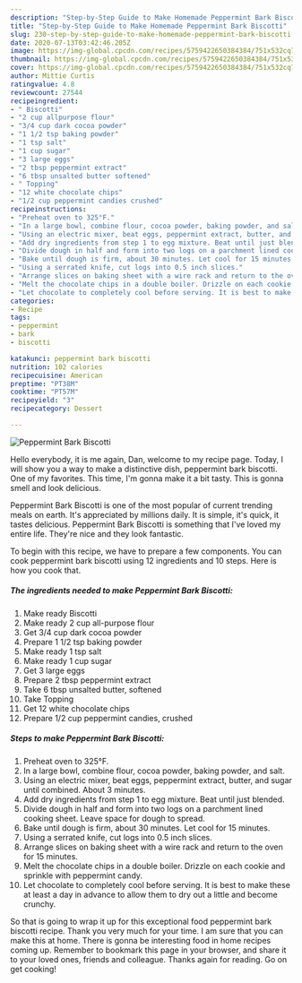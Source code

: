 ```yaml
---
description: "Step-by-Step Guide to Make Homemade Peppermint Bark Biscotti"
title: "Step-by-Step Guide to Make Homemade Peppermint Bark Biscotti"
slug: 230-step-by-step-guide-to-make-homemade-peppermint-bark-biscotti
date: 2020-07-13T03:42:46.205Z
image: https://img-global.cpcdn.com/recipes/5759422650384384/751x532cq70/peppermint-bark-biscotti-recipe-main-photo.jpg
thumbnail: https://img-global.cpcdn.com/recipes/5759422650384384/751x532cq70/peppermint-bark-biscotti-recipe-main-photo.jpg
cover: https://img-global.cpcdn.com/recipes/5759422650384384/751x532cq70/peppermint-bark-biscotti-recipe-main-photo.jpg
author: Mittie Curtis
ratingvalue: 4.8
reviewcount: 27544
recipeingredient:
- " Biscotti"
- "2 cup allpurpose flour"
- "3/4 cup dark cocoa powder"
- "1 1/2 tsp baking powder"
- "1 tsp salt"
- "1 cup sugar"
- "3 large eggs"
- "2 tbsp peppermint extract"
- "6 tbsp unsalted butter softened"
- " Topping"
- "12 white chocolate chips"
- "1/2 cup peppermint candies crushed"
recipeinstructions:
- "Preheat oven to 325°F."
- "In a large bowl, combine flour, cocoa powder, baking powder, and salt."
- "Using an electric mixer, beat eggs, peppermint extract, butter, and sugar until combined. About 3 minutes."
- "Add dry ingredients from step 1 to egg mixture. Beat until just blended."
- "Divide dough in half and form into two logs on a parchment lined cooking sheet. Leave space for dough to spread."
- "Bake until dough is firm, about 30 minutes. Let cool for 15 minutes."
- "Using a serrated knife, cut logs into 0.5 inch slices."
- "Arrange slices on baking sheet with a wire rack and return to the oven for 15 minutes."
- "Melt the chocolate chips in a double boiler. Drizzle on each cookie and sprinkle with peppermint candy."
- "Let chocolate to completely cool before serving. It is best to make these at least a day in advance to allow them to dry out a little and become crunchy."
categories:
- Recipe
tags:
- peppermint
- bark
- biscotti

katakunci: peppermint bark biscotti 
nutrition: 102 calories
recipecuisine: American
preptime: "PT38M"
cooktime: "PT57M"
recipeyield: "3"
recipecategory: Dessert

---
```



![Peppermint Bark Biscotti](https://img-global.cpcdn.com/recipes/5759422650384384/751x532cq70/peppermint-bark-biscotti-recipe-main-photo.jpg)

Hello everybody, it is me again, Dan, welcome to my recipe page. Today, I will show you a way to make a distinctive dish, peppermint bark biscotti. One of my favorites. This time, I'm gonna make it a bit tasty. This is gonna smell and look delicious.

Peppermint Bark Biscotti is one of the most popular of current trending meals on earth. It's appreciated by millions daily. It is simple, it's quick, it tastes delicious. Peppermint Bark Biscotti is something that I've loved my entire life. They're nice and they look fantastic.




To begin with this recipe, we have to prepare a few components. You can cook peppermint bark biscotti using 12 ingredients and 10 steps. Here is how you cook that.

<!--inarticleads1-->

##### The ingredients needed to make Peppermint Bark Biscotti:

1. Make ready  Biscotti
1. Make ready 2 cup all-purpose flour
1. Get 3/4 cup dark cocoa powder
1. Prepare 1 1/2 tsp baking powder
1. Make ready 1 tsp salt
1. Make ready 1 cup sugar
1. Get 3 large eggs
1. Prepare 2 tbsp peppermint extract
1. Take 6 tbsp unsalted butter, softened
1. Take  Topping
1. Get 12 white chocolate chips
1. Prepare 1/2 cup peppermint candies, crushed




<!--inarticleads2-->

##### Steps to make Peppermint Bark Biscotti:

1. Preheat oven to 325°F.
1. In a large bowl, combine flour, cocoa powder, baking powder, and salt.
1. Using an electric mixer, beat eggs, peppermint extract, butter, and sugar until combined. About 3 minutes.
1. Add dry ingredients from step 1 to egg mixture. Beat until just blended.
1. Divide dough in half and form into two logs on a parchment lined cooking sheet. Leave space for dough to spread.
1. Bake until dough is firm, about 30 minutes. Let cool for 15 minutes.
1. Using a serrated knife, cut logs into 0.5 inch slices.
1. Arrange slices on baking sheet with a wire rack and return to the oven for 15 minutes.
1. Melt the chocolate chips in a double boiler. Drizzle on each cookie and sprinkle with peppermint candy.
1. Let chocolate to completely cool before serving. It is best to make these at least a day in advance to allow them to dry out a little and become crunchy.




So that is going to wrap it up for this exceptional food peppermint bark biscotti recipe. Thank you very much for your time. I am sure that you can make this at home. There is gonna be interesting food in home recipes coming up. Remember to bookmark this page in your browser, and share it to your loved ones, friends and colleague. Thanks again for reading. Go on get cooking!

